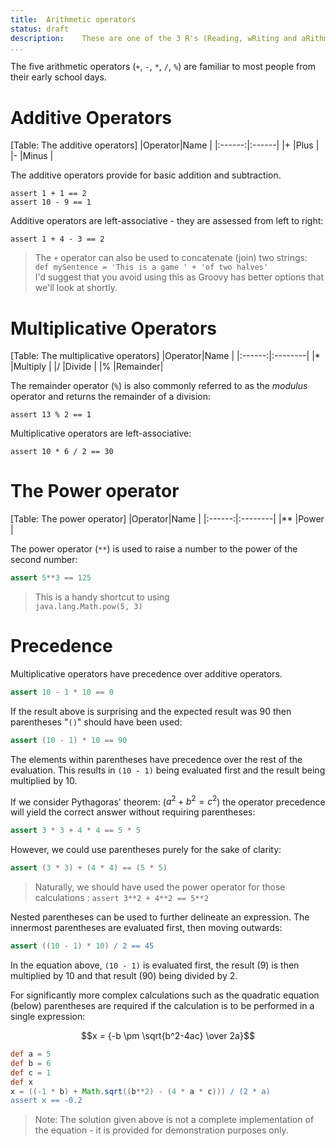 ```yaml
---
title:	Arithmetic operators
status:	draft
description:	These are one of the 3 R's (Reading, wRiting and aRithmetic) - that's it at the end.
...
```

The five arithmetic operators (`+`, `-`, `*`, `/`, `%`) are familiar to most people from their early school days.

# Additive Operators
[Table: The additive operators]
|Operator|Name   |
|:------:|:------|
|+       |Plus   |
|-       |Minus  |

The additive operators provide for basic addition and subtraction.

    assert 1 + 1 == 2
    assert 10 - 9 == 1
    
Additive operators are left-associative - they are assessed from left to right:
    
    assert 1 + 4 - 3 == 2

>The `+` operator can also be used to concatenate (join) two strings:  
> `def mySentence = 'This is a game ' + 'of two halves'`  
> I'd suggest that you avoid using this as Groovy has better options that we'll look at shortly.


# Multiplicative Operators

[Table: The multiplicative operators]
|Operator|Name     |
|:------:|:--------|
|*       |Multiply |
|/       |Divide   |
|%       |Remainder|

The remainder operator (`%`) is also commonly referred to as the _modulus_ operator and returns the remainder of a division: 

    assert 13 % 2 == 1

Multiplicative operators are left-associative:

    assert 10 * 6 / 2 == 30

# The Power operator

[Table: The power operator]
|Operator|Name     |
|:------:|:--------|
|**       |Power |

The power operator (`**`) is used to raise a number to the power of  the second number:

````groovy
assert 5**3 == 125
````

> This is a handy shortcut to using  
> `java.lang.Math.pow(5, 3)`

# Precedence
Multiplicative operators have precedence over additive operators. 

```groovy
assert 10 - 1 * 10 == 0
```

If the result above is surprising and the expected result was 90 then parentheses "`()`" should have been used:

```groovy
assert (10 - 1) * 10 == 90
```

The elements within parentheses have precedence over the rest of the evaluation. This results in `(10 - 1)` being evaluated first and the result being multiplied by 10.

If we consider Pythagoras' theorem: ($a^2 + b^2 = c^2$) the operator precedence will yield the correct answer without requiring parentheses:

```groovy
assert 3 * 3 + 4 * 4 == 5 * 5
```
   
However, we could use parentheses purely for the sake of clarity:

```groovy
assert (3 * 3) + (4 * 4) == (5 * 5)
```
 
> Naturally, we should have used the power operator for those calculations : 
> `assert 3**2 + 4**2 == 5**2`
   
Nested parentheses can be used to further delineate an expression. The innermost parentheses are evaluated first, then moving outwards:

```groovy
assert ((10 - 1) * 10) / 2 == 45
```
    
In the equation above, `(10 - 1)` is evaluated first, the result (9) is then multiplied by 10 and that result (90) being divided by 2.

For significantly more complex calculations such as the quadratic equation (below) parentheses are required if the calculation is to be performed in a single expression:

$$x = {-b \pm \sqrt{b^2-4ac} \over 2a}$$

```groovy
def a = 5
def b = 6
def c = 1
def x
x = ((-1 * b) + Math.sqrt((b**2) - (4 * a * c))) / (2 * a)
assert x == -0.2
```

> Note: The solution given above is not a complete implementation of the equation - it is provided for demonstration purposes only.


